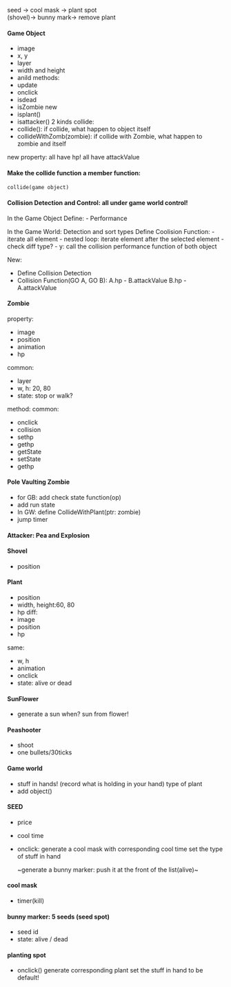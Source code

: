 seed ->    cool mask -> plant spot
           \
(shovel)->  bunny mark-> remove plant

#### Game Object
- image
- x, y
- layer
- width and height
- aniId
methods:
- update
- onclick
- isdead
- isZombie
new
- isplant()
- isattacker()
2 kinds collide:
- collide(): if collide, what happen to object itself
- collideWithZomb(zombie): if collide with Zombie, what happen to zombie and itself

new property:
all have hp!
all have attackValue

#### Make the collide function a member function:
```
collide(game object)
```


#### Collision Detection and Control: **all under** game world control!
In the Game Object
Define:
    - Performance

In the Game World: Detection and sort types
Define Coolision Function:
    - iterate all element
        - nested loop: iterate element after the selected element
            - check diff type?
            - y: call the collision performance function of both object

New:
- Define Collision Detection
- Collision Function(GO A, GO B):
    A.hp - B.attackValue
    B.hp - A.attackValue

#### Zombie
property:
- image
- position
- animation
- hp

common:
- layer
- w, h: 20, 80
- state: stop or walk?

method:
common:
- onclick
- collision
- sethp
- gethp
- getState
- setState
- gethp


#### Pole Vaulting Zombie
- for GB: add check state function(op)
- add run state
- In GW: define CollideWithPlant(ptr: zombie)
- jump timer



#### Attacker: Pea and Explosion




#### Shovel
- position


#### Plant
- position
- width, height:60, 80
- hp
diff:
- image
- position
- hp

same:
- w, h
- animation
- onclick
- state: alive or dead



#### SunFlower
- generate a sun
    when?
    sun from flower!

#### Peashooter
- shoot
- one bullets/30ticks

#### Game world
- stuff in hands! (record what is holding in your hand)
    type of plant
- add object()


#### SEED
- price
- cool time
- onclick:
    generate a cool mask with corresponding cool time
    set the type of stuff in hand


    ~generate a bunny marker: push it at the front of the list(alive)~




#### cool mask
- timer(kill)


#### bunny marker: 5 seeds (seed spot)
- seed id
- state: alive / dead




#### planting spot
- onclick()
    generate corresponding plant
    set the stuff in hand to be default!

